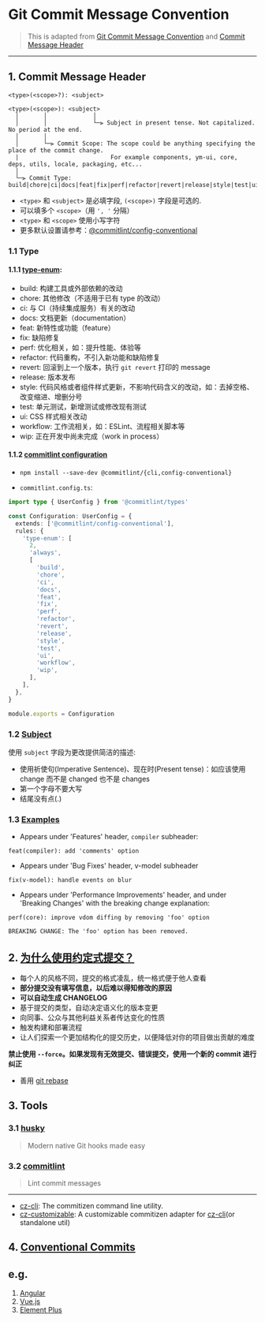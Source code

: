 # Git Commit Message Convention
> This is adapted from [Git Commit Message Convention](https://github.com/vuejs/core/blob/main/.github/commit-convention.md)
and [Commit Message Header](https://github.com/angular/angular/blob/main/CONTRIBUTING.md#commit-message-header)
---

## 1. Commit Message Header

`<type>(<scope>?): <subject>`

```text
<type>(<scope>): <subject>
  │       │             │
  │       │             └─⫸ Subject in present tense. Not capitalized. No period at the end.
  │       │
  │       └─⫸ Commit Scope: The scope could be anything specifying the place of the commit change.
  |                          For example components, ym-ui, core, deps, utils, locale, packaging, etc...
  │
  └─⫸ Commit Type: build|chore|ci|docs|feat|fix|perf|refactor|revert|release|style|test|ui|workflow|wip
```

- `<type>` 和 `<subject>` 是必填字段, `(<scope>)` 字段是可选的.
- 可以填多个 `<scope>`（用 `', '` 分隔）
- `<type>` 和 `<scope>` 使用小写字符
- 更多默认设置请参考：[@commitlint/config-conventional](https://github.com/conventional-changelog/commitlint/tree/master/@commitlint/config-conventional)

### 1.1 Type
#### 1.1.1 [type-enum](https://github.com/conventional-changelog/commitlint/tree/master/@commitlint/config-conventional#type-enum):

- build: 构建工具或外部依赖的改动
- chore: 其他修改（不适用于已有 type 的改动）
- ci: 与 CI（持续集成服务）有关的改动
- docs: 文档更新（documentation）
- feat: 新特性或功能（feature）
- fix: 缺陷修复
- perf: 优化相关，如：提升性能、体验等
- refactor: 代码重构，不引入新功能和缺陷修复
- revert: 回滚到上一个版本，执行 `git revert` 打印的 message
- release: 版本发布
- style: 代码风格或者组件样式更新，不影响代码含义的改动，如：去掉空格、改变缩进、增删分号
- test: 单元测试，新增测试或修改现有测试
- ui: CSS 样式相关改动
- workflow: 工作流相关，如：ESLint、流程相关脚本等
- wip: 正在开发中尚未完成（work in process）

#### 1.1.2 [commitlint configuration](https://commitlint.js.org/#/reference-configuration?id=configuration)

- `npm install --save-dev @commitlint/{cli,config-conventional}`

- `commitlint.config.ts`:

```typescript
import type { UserConfig } from '@commitlint/types'

const Configuration: UserConfig = {
  extends: ['@commitlint/config-conventional'],
  rules: {
    'type-enum': [
      2,
      'always',
      [
        'build',
        'chore',
        'ci',
        'docs',
        'feat',
        'fix',
        'perf',
        'refactor',
        'revert',
        'release',
        'style',
        'test',
        'ui',
        'workflow',
        'wip',
      ],
    ],
  },
}

module.exports = Configuration

```

### 1.2 [Subject](https://github.com/vuejs/core/blob/main/.github/commit-convention.md#subject)

使用 `subject` 字段为更改提供简洁的描述:

- 使用祈使句(Imperative Sentence)、现在时(Present tense)：如应该使用 change 而不是 changed 也不是 changes
- 第一个字母不要大写
- 结尾没有点(.)

### 1.3 [Examples](https://github.com/vuejs/core/blob/main/.github/commit-convention.md#examples)

- Appears under 'Features' header, `compiler` subheader:

`feat(compiler): add 'comments' option`

- Appears under 'Bug Fixes' header, v-model subheader

`fix(v-model): handle events on blur`

- Appears under 'Performance Improvements' header, and under 'Breaking Changes' with the breaking change explanation:

```text
perf(core): improve vdom diffing by removing 'foo' option

BREAKING CHANGE: The 'foo' option has been removed.
```

## 2. [为什么使用约定式提交？](https://www.conventionalcommits.org/en/v1.0.0-beta.2/#why-use-conventional-commits)

- 每个人的风格不同，提交的格式凌乱，统一格式便于他人查看
- **部分提交没有填写信息，以后难以得知修改的原因**
- **可以自动生成 CHANGELOG**
- 基于提交的类型，自动决定语义化的版本变更
- 向同事、公众与其他利益关系者传达变化的性质
- 触发构建和部署流程
- 让人们探索一个更加结构化的提交历史，以便降低对你的项目做出贡献的难度

**禁止使用 `--force`。如果发现有无效提交、错误提交，使用一个新的 commit 进行纠正**

- 善用 [git rebase](https://git-scm.com/docs/git-rebase)

## 3. Tools

### 3.1 [husky](https://github.com/typicode/husky)

> Modern native Git hooks made easy

### 3.2 [commitlint](https://github.com/conventional-changelog/commitlint)

> Lint commit messages

---

- [cz-cli](https://github.com/commitizen/cz-cli): The commitizen command line utility.
- [cz-customizable](https://github.com/leoforfree/cz-customizable): A customizable commitizen adapter for [cz-cli](https://github.com/commitizen/cz-cli)(or standalone util)

## 4. [Conventional Commits](https://www.conventionalcommits.org/en/v1.0.0/)

<!-- markdownlint-disable-next-line -->
## e.g.

1. [Angular](https://github.com/angular/angular/commits/main)
2. [Vue.js](https://github.com/vuejs/core/commits/main)
3. [Element Plus](https://github.com/element-plus/element-plus/commits/dev)

